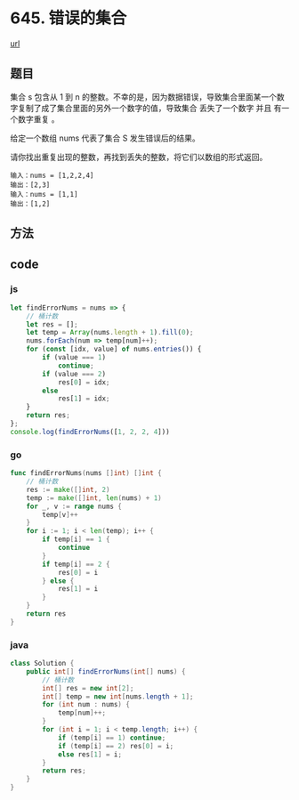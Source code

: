 # 645. 错误的集合


[url](https://leetcode-cn.com/problems/set-mismatch/)


## 题目
集合 s 包含从 1 到 n 的整数。不幸的是，因为数据错误，导致集合里面某一个数字复制了成了集合里面的另外一个数字的值，导致集合 丢失了一个数字 并且 有一个数字重复 。

给定一个数组 nums 代表了集合 S 发生错误后的结果。

请你找出重复出现的整数，再找到丢失的整数，将它们以数组的形式返回。


```
输入：nums = [1,2,2,4]
输出：[2,3]
输入：nums = [1,1]
输出：[1,2]
```


## 方法


## code

### js

```js
let findErrorNums = nums => {
    // 桶计数
    let res = [];
    let temp = Array(nums.length + 1).fill(0);
    nums.forEach(num => temp[num]++);
    for (const [idx, value] of nums.entries()) {
        if (value === 1)
            continue;
        if (value === 2)
            res[0] = idx;
        else
            res[1] = idx;
    }
    return res;
};
console.log(findErrorNums([1, 2, 2, 4]))
```

### go

```go
func findErrorNums(nums []int) []int {
	// 桶计数
	res := make([]int, 2)
	temp := make([]int, len(nums) + 1)
	for _, v := range nums {
		temp[v]++
	}
	for i := 1; i < len(temp); i++ {
		if temp[i] == 1 {
			continue
		}
		if temp[i] == 2 {
			res[0] = i
		} else {
			res[1] = i
		}
	}
	return res
}
```

### java

```java
class Solution {
    public int[] findErrorNums(int[] nums) {
        // 桶计数
        int[] res = new int[2];
        int[] temp = new int[nums.length + 1];
        for (int num : nums) {
            temp[num]++;
        }
        for (int i = 1; i < temp.length; i++) {
            if (temp[i] == 1) continue;
            if (temp[i] == 2) res[0] = i;
            else res[1] = i;
        }
        return res;
    }
}
```

